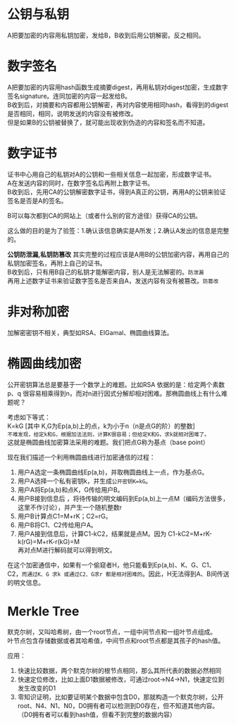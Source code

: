 # 公钥与私钥
A把要加密的内容用私钥加密，发给B，B收到后用公钥解密。反之相同。  

# 数字签名
A把要加密的内容用hash函数生成摘要digest，再用私钥对digest加密，生成数字签名signature。连同加密的内容一起发给B。  
B收到后，对摘要和内容都用公钥解密，再对内容使用相同hash，看得到的digest是否相同，相同，说明发送的内容没有被修改。  
但是如果B的公钥被替换了，就可能出现收到伪造的内容和签名而不知道。

# 数字证书
证书中心用自己的私钥对A的公钥和一些相关信息一起加密，形成数字证书。   
A在发送内容的同时，在数字签名后再附上数字证书。  
B收到后，先用CA的公钥解密数字证书，得到A真正的公钥，再用A的公钥来验证签名是否是A的签名。  

B可以每次都到CA的网站上（或者什么别的官方途径）获得CA的公钥。

这么做的目的是为了验签：1.确认该信息确实是A所发；2.确认A发出的信息是完整的。

**公钥防泄漏,私钥防篡改**
其实完整的过程应该是A用B的公钥加密内容，再用自己的私钥加密签名，再附上自己的证书。  
B收到后，只有用B自己的私钥才能解密内容，别人是无法解密的。`防泄漏`    
再用上述数字证书来验证数字签名是否来自A，发送内容有没有被篡改。`防篡改`

# 非对称加密
加解密密钥不相关，典型如RSA、EIGamal、椭圆曲线算法。

# 椭圆曲线加密

公开密钥算法总是要基于一个数学上的难题。比如RSA 依据的是：给定两个素数p、q 很容易相乘得到n，而对n进行因式分解却相对困难。那椭圆曲线上有什么难题呢？

考虑如下等式：  
K=kG  [其中 K,G为Ep(a,b)上的点，k为小于n（n是点G的阶）的整数]  
`不难发现，给定k和G，根据加法法则，计算K很容易；但给定K和G，求k就相对困难了。`  
这就是椭圆曲线加密算法采用的难题。我们把点G称为基点（base point）  

现在我们描述一个利用椭圆曲线进行加密通信的过程：  

1.  用户A选定一条椭圆曲线Ep(a,b)，并取椭圆曲线上一点，作为基点G。
2.  用户A选择一个私有密钥k，并生成`公开密钥K=kG`。
3.  用户A将Ep(a,b)和点K，G传给用户B。
4.  用户B接到信息后 ，将待传输的明文编码到Ep(a,b)上一点M（编码方法很多，这里不作讨论），并产生一个随机整数r
5.  用户B计算点C1=M+rK；C2=rG。
6.  用户B将C1、C2传给用户A。
7.  用户A接到信息后，计算C1-kC2，结果就是点M。因为
    C1-kC2=M+rK-k(rG)=M+rK-r(kG)=M  
    再对点M进行解码就可以得到明文。

在这个加密通信中，如果有一个偷窥者H，他只能看到Ep(a,b)、K、G、C1、C2，`而通过K、G 求k 或通过C2、G求r 都是相对困难的`。因此，H无法得到A、B间传送的明文信息。

# Merkle Tree
默克尔树，又叫哈希树，由一个root节点，一组中间节点和一组叶节点组成。  
叶节点包含存储数据或者其哈希值，中间节点和root节点都是其孩子的hash值。  

应用：
1. 快速比较数据，两个默克尔树的根节点相同，那么其所代表的数据必然相同
2. 快速定位修改，比如上面D1数据被修改，可通过root->N4->N1，快速定位到发生改变的D1
3. 零知识证明，比如要证明某个数据中包含D0，那就构造一个默克尔树，公开root、N4、N1、N0，D0拥有者可以检测到D0存在，但不知道其他内容。（D0拥有者可以看到hash值，但看不到完整的数据内容）
